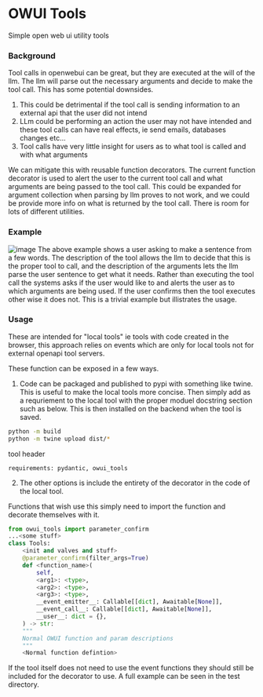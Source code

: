 # OWUI Tools
Simple open web ui utility tools


### Background
Tool calls in openwebui can be great, but they are executed at the will of the llm. The llm will parse out the necessary arguments and decide to make the tool call. This has some potential downsides.
1)  This could be detrimental if the tool call is sending information to an external api that the user did not intend
2)  LLm could be performing an action the user may not have intended and these tool calls can have real effects, ie send emails, databases changes etc...
3) Tool calls have very little insight for users as to what tool is called and with what arguments 

We can mitigate this with reusable function decorators. The current function decorator is used to alert the user to the current tool call and what arguments are being passed to the tool call. This could be expanded for argument collection when parsing by llm proves to not work, and we could be provide more info on what is returned by the tool call. There is room for lots of different utilities.


### Example
![image](images/param_confirm.png)
The above example shows a user asking to make a sentence from a few words. The description of the tool allows the llm to decide that this is the proper tool to call, and the description of the arguments lets the llm parse the user sentence to get what it needs. Rather than executing the tool call the systems asks if the user would like to and alerts the user as to which arguments are being used. If the user confirms then the tool executes other wise it does not. This is a trivial example but illistrates the usage.

### Usage
These are intended for "local tools" ie tools with code created in the browser, this approach relies on events which are only for local tools not for external openapi tool servers.

These function can be exposed in a few ways. 
1) Code can be packaged and published to pypi with something like twine. This is useful to make the local tools more concise. Then simply add as a requriement to the local tool with the proper moduel docstring section such as below. This is then installed on the backend when the tool is saved.


```bash
python -m build
python -m twine upload dist/*
```

tool header
```
requirements: pydantic, owui_tools
```

2) The other options is include the entirety of the decorator in the code of the local tool. 

Functions that wish use this simply need to import the function and decorate themselves with it.
```python
from owui_tools import parameter_confirm
...<some stuff>
class Tools:
    <init and valves and stuff>
    @parameter_confirm(filter_args=True)
    def <function_name>(
        self,
        <arg1>: <type>,
        <arg2>: <type>,
        <arg3>: <type>,
        __event_emitter__: Callable[[dict], Awaitable[None]],
        __event_call__: Callable[[dict], Awaitable[None]],
        __user__: dict = {},
    ) -> str:
    """
    Normal OWUI function and param descriptions
    """
    <Normal function defintion>
```

If the tool itself does not need to use the event functions they should still be included for the decorator to use. A full example can be seen in the test directory. 